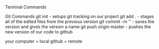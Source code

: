 Terminal Commands


Git Commands
git init - setups git tracking on our project
git add . - stages all of the edited files from the previous version
git commit -m '' - saves the version and gives the version a name
git push origin master - pushes the new version of our code to github


your computer = local
github = remote